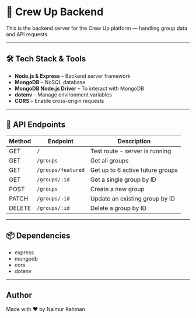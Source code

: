 # 🚀 Crew Up Backend

This is the backend server for the Crew Up platform — handling group data and API requests.

---

## 🛠️ Tech Stack & Tools

- **Node.js & Express** – Backend server framework
- **MongoDB** – NoSQL database
- **MongoDB Node.js Driver** – To interact with MongoDB
- **dotenv** – Manage environment variables
- **CORS** – Enable cross-origin requests

---

## 🚩 API Endpoints

| Method | Endpoint           | Description                      |
| ------ | ------------------ | -------------------------------- |
| GET    | `/`                | Test route - server is running   |
| GET    | `/groups`          | Get all groups                   |
| GET    | `/groups/featured` | Get up to 6 active future groups |
| GET    | `/groups/:id`      | Get a single group by ID         |
| POST   | `/groups`          | Create a new group               |
| PATCH  | `/groups/:id`      | Update an existing group by ID   |
| DELETE | `/groups/:id`      | Delete a group by ID             |

---

## 📦 Dependencies

- express
- mongodb
- cors
- dotenv

---

## Author

Made with ❤️ by Naimur Rahman
